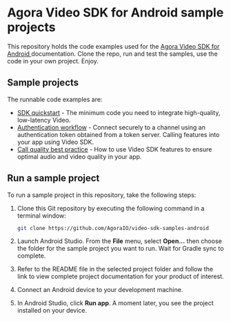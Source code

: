 # Agora Video SDK for Android sample projects

This repository holds the code examples used for the [Agora Video SDK for Android ](https://docs.agora.io/en/video-calling/get-started/get-started-sdk?platform=android) documentation. Clone the repo, run and test the samples, use the code in your own project. Enjoy.

## Sample projects

The runnable code examples are:

- [SDK quickstart](./sdk_quickstart/) - The minimum code you need to integrate high-quality, low-latency Video. 
- [Authentication workflow](./authentication_workflow/) - Connect securely to a channel using an authentication token obtained from a token server. 
  Calling features into your app using Video SDK.
- [Call quality best practice](./call_quality/) - How to use Video SDK features to ensure optimal audio and video quality in your app. 


## Run a sample project

To run a sample project in this repository, take the following steps:

1. Clone this Git repository by executing the following command in a terminal window:

    ```bash
    git clone https://github.com/AgoraIO/video-sdk-samples-android
    ```

1. Launch Android Studio. From the **File** menu, select **Open...** then choose the folder for the sample project you want to run. Wait for Gradle sync to complete.

1. Refer to the README file in the selected project folder and follow the link to view complete project documentation for your product of interest.

1. Connect an Android device to your development machine.

1. In Android Studio, click **Run app**. A moment later, you see the project installed on your device.
